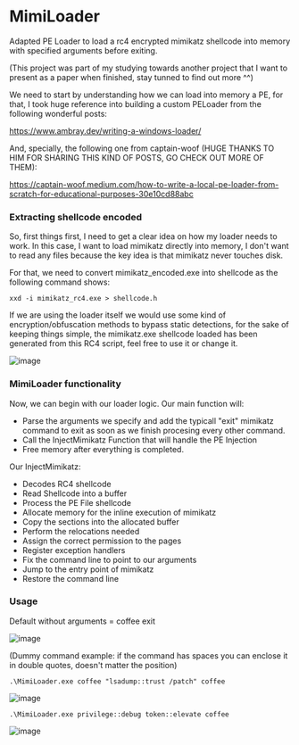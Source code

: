 # MimiLoader
Adapted PE Loader to load a rc4 encrypted mimikatz shellcode into memory with specified arguments before exiting.


(This project was part of my studying towards another project that I want to present as a paper when finished, stay tunned to find out more ^^)

We need to start by understanding how we can load into memory a PE, for that, I took huge reference into building a custom PELoader from the following wonderful posts:

https://www.ambray.dev/writing-a-windows-loader/

And, specially, the following one from captain-woof (HUGE THANKS TO HIM FOR SHARING THIS KIND OF POSTS, GO CHECK OUT MORE OF THEM):

https://captain-woof.medium.com/how-to-write-a-local-pe-loader-from-scratch-for-educational-purposes-30e10cd88abc

### Extracting shellcode encoded

So, first things first, I need to get a clear idea on how my loader needs to work. In this case, I want to load mimikatz directly into memory, I don't want to read any files because the key idea is that mimikatz never touches disk.

For that, we need to convert mimikatz_encoded.exe into shellcode as the following command shows:

```
xxd -i mimikatz_rc4.exe > shellcode.h
```

If we are using the loader itself we would use some kind of encryption/obfuscation methods to bypass static detections, for the sake of keeping things simple, the  mimikatz.exe shellcode loaded has been generated from this RC4 script, feel free to use it or change it.

![image](https://github.com/user-attachments/assets/8024df9d-1b80-4f9a-8c61-236ca2ddb1a1)


### MimiLoader functionality


Now, we can begin with our loader logic.
Our main function will:
- Parse the arguments we specify and add the typicall "exit" mimikatz command to exit as soon as we finish procesing every other command.
- Call the InjectMimikatz Function that will handle the PE Injection
- Free memory after everything is completed.


Our InjectMimikatz:
- Decodes RC4 shellcode
- Read Shellcode into a buffer
- Process the PE File shellcode
- Allocate memory for the inline execution of mimikatz
- Copy the sections into the allocated buffer
- Perform the relocations needed
- Assign the correct permission to the pages
- Register exception handlers
- Fix the command line to point to our arguments
- Jump to the entry point of mimikatz
- Restore the command line


### Usage

Default without arguments = coffee exit

![image](https://github.com/user-attachments/assets/6fce6f9e-c176-43c3-b1c9-e5986810ba93)

(Dummy command example: if the command has spaces you can enclose it in double quotes, doesn't matter the position)

```
.\MimiLoader.exe coffee "lsadump::trust /patch" coffee
```

![image](https://github.com/user-attachments/assets/ed864b68-c308-4723-b60d-508a3d4998bd)


```
.\MimiLoader.exe privilege::debug token::elevate coffee
```

![image](https://github.com/user-attachments/assets/da4e34f6-eb7b-4879-a396-be5a853adf54)





